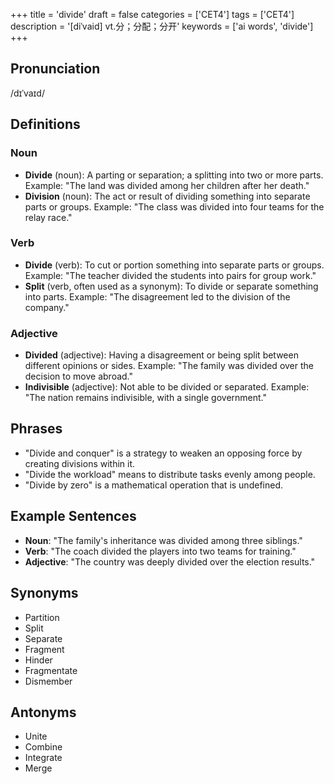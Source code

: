 +++
title = 'divide'
draft = false
categories = ['CET4']
tags = ['CET4']
description = '[diˈvaid] vt.分；分配；分开'
keywords = ['ai words', 'divide']
+++

## Pronunciation
/dɪˈvaɪd/

## Definitions
### Noun
- **Divide** (noun): A parting or separation; a splitting into two or more parts. Example: "The land was divided among her children after her death."
- **Division** (noun): The act or result of dividing something into separate parts or groups. Example: "The class was divided into four teams for the relay race."

### Verb
- **Divide** (verb): To cut or portion something into separate parts or groups. Example: "The teacher divided the students into pairs for group work."
- **Split** (verb, often used as a synonym): To divide or separate something into parts. Example: "The disagreement led to the division of the company."

### Adjective
- **Divided** (adjective): Having a disagreement or being split between different opinions or sides. Example: "The family was divided over the decision to move abroad."
- **Indivisible** (adjective): Not able to be divided or separated. Example: "The nation remains indivisible, with a single government."

## Phrases
- "Divide and conquer" is a strategy to weaken an opposing force by creating divisions within it.
- "Divide the workload" means to distribute tasks evenly among people.
- "Divide by zero" is a mathematical operation that is undefined.

## Example Sentences
- **Noun**: "The family's inheritance was divided among three siblings."
- **Verb**: "The coach divided the players into two teams for training."
- **Adjective**: "The country was deeply divided over the election results."

## Synonyms
- Partition
- Split
- Separate
- Fragment
- Hinder
- Fragmentate
- Dismember

## Antonyms
- Unite
- Combine
- Integrate
- Merge
